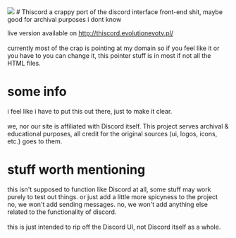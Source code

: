 <img src="http://thiscord.evolutionevotv.pl/assets/whitelogo.png" />
# Thiscord
a crappy port of the discord interface front-end shit, maybe good for archival purposes i dont know

live version available on http://thiscord.evolutionevotv.pl/</br>
</br>
currently most of the crap is pointing at my domain so if you feel like it or you have to you can change it, this pointer stuff is in most if not all the HTML files.

# some info
i feel like i have to put this out there, just to make it clear.</br>
</br>
we, nor our site is affiliated with Discord itself. This project serves archival & educational purposes, all credit for the original sources (ui, logos, icons, etc.) goes to them.

# stuff worth mentioning
this isn't supposed to function like Discord at all, some stuff may work purely to test out things. or just add a little more spicyness to the project</br>
no, we won't add sending messages. no, we won't add anything else related to the functionality of discord.</br>
</br>
this is just intended to rip off the Discord UI, not Discord itself as a whole.
